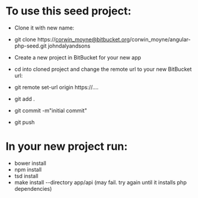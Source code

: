 To use this seed project:
=========================

- Clone it with new name:

- git clone https://corwin_moyne@bitbucket.org/corwin_moyne/angular-php-seed.git johndalyandsons

- Create a new project in BitBucket for your new app

- cd into cloned project and change the remote url to your new BitBucket url:

- git remote set-url origin https://....

- git add .

- git commit -m"initial commit"

- git push

In your new project run:
=============

- bower install
- npm install
- tsd install
- make install --directory app/api (may fail. try again until it installs php dependencies)
